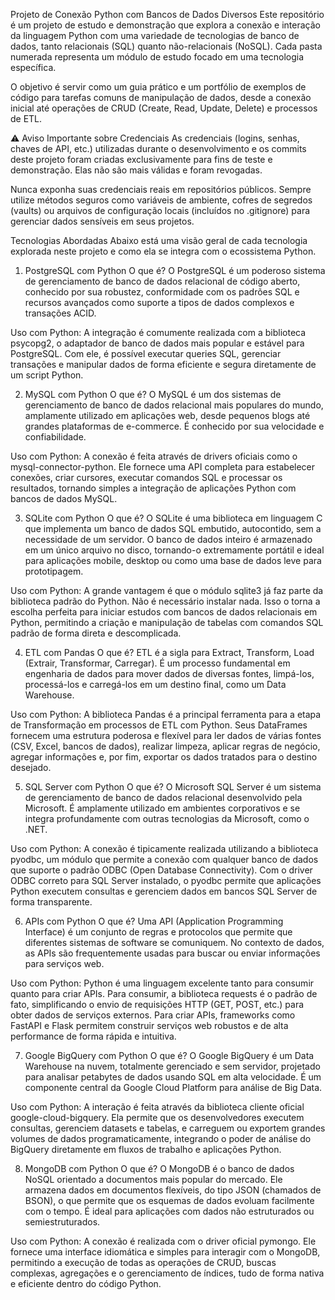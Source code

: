 Projeto de Conexão Python com Bancos de Dados Diversos
Este repositório é um projeto de estudo e demonstração que explora a conexão e interação da linguagem Python com uma variedade de tecnologias de banco de dados, tanto relacionais (SQL) quanto não-relacionais (NoSQL). Cada pasta numerada representa um módulo de estudo focado em uma tecnologia específica.

O objetivo é servir como um guia prático e um portfólio de exemplos de código para tarefas comuns de manipulação de dados, desde a conexão inicial até operações de CRUD (Create, Read, Update, Delete) e processos de ETL.

⚠️ Aviso Importante sobre Credenciais
As credenciais (logins, senhas, chaves de API, etc.) utilizadas durante o desenvolvimento e os commits deste projeto foram criadas exclusivamente para fins de teste e demonstração. Elas não são mais válidas e foram revogadas.

Nunca exponha suas credenciais reais em repositórios públicos. Sempre utilize métodos seguros como variáveis de ambiente, cofres de segredos (vaults) ou arquivos de configuração locais (incluídos no .gitignore) para gerenciar dados sensíveis em seus projetos.

Tecnologias Abordadas
Abaixo está uma visão geral de cada tecnologia explorada neste projeto e como ela se integra com o ecossistema Python.

01. PostgreSQL com Python
O que é? O PostgreSQL é um poderoso sistema de gerenciamento de banco de dados relacional de código aberto, conhecido por sua robustez, conformidade com os padrões SQL e recursos avançados como suporte a tipos de dados complexos e transações ACID.

Uso com Python: A integração é comumente realizada com a biblioteca psycopg2, o adaptador de banco de dados mais popular e estável para PostgreSQL. Com ele, é possível executar queries SQL, gerenciar transações e manipular dados de forma eficiente e segura diretamente de um script Python.

02. MySQL com Python
O que é? O MySQL é um dos sistemas de gerenciamento de banco de dados relacional mais populares do mundo, amplamente utilizado em aplicações web, desde pequenos blogs até grandes plataformas de e-commerce. É conhecido por sua velocidade e confiabilidade.

Uso com Python: A conexão é feita através de drivers oficiais como o mysql-connector-python. Ele fornece uma API completa para estabelecer conexões, criar cursores, executar comandos SQL e processar os resultados, tornando simples a integração de aplicações Python com bancos de dados MySQL.

03. SQLite com Python
O que é? O SQLite é uma biblioteca em linguagem C que implementa um banco de dados SQL embutido, autocontido, sem a necessidade de um servidor. O banco de dados inteiro é armazenado em um único arquivo no disco, tornando-o extremamente portátil e ideal para aplicações mobile, desktop ou como uma base de dados leve para prototipagem.

Uso com Python: A grande vantagem é que o módulo sqlite3 já faz parte da biblioteca padrão do Python. Não é necessário instalar nada. Isso o torna a escolha perfeita para iniciar estudos com bancos de dados relacionais em Python, permitindo a criação e manipulação de tabelas com comandos SQL padrão de forma direta e descomplicada.

04. ETL com Pandas
O que é? ETL é a sigla para Extract, Transform, Load (Extrair, Transformar, Carregar). É um processo fundamental em engenharia de dados para mover dados de diversas fontes, limpá-los, processá-los e carregá-los em um destino final, como um Data Warehouse.

Uso com Python: A biblioteca Pandas é a principal ferramenta para a etapa de Transformação em processos de ETL com Python. Seus DataFrames fornecem uma estrutura poderosa e flexível para ler dados de várias fontes (CSV, Excel, bancos de dados), realizar limpeza, aplicar regras de negócio, agregar informações e, por fim, exportar os dados tratados para o destino desejado.

05. SQL Server com Python
O que é? O Microsoft SQL Server é um sistema de gerenciamento de banco de dados relacional desenvolvido pela Microsoft. É amplamente utilizado em ambientes corporativos e se integra profundamente com outras tecnologias da Microsoft, como o .NET.

Uso com Python: A conexão é tipicamente realizada utilizando a biblioteca pyodbc, um módulo que permite a conexão com qualquer banco de dados que suporte o padrão ODBC (Open Database Connectivity). Com o driver ODBC correto para SQL Server instalado, o pyodbc permite que aplicações Python executem consultas e gerenciem dados em bancos SQL Server de forma transparente.

06. APIs com Python
O que é? Uma API (Application Programming Interface) é um conjunto de regras e protocolos que permite que diferentes sistemas de software se comuniquem. No contexto de dados, as APIs são frequentemente usadas para buscar ou enviar informações para serviços web.

Uso com Python: Python é uma linguagem excelente tanto para consumir quanto para criar APIs. Para consumir, a biblioteca requests é o padrão de fato, simplificando o envio de requisições HTTP (GET, POST, etc.) para obter dados de serviços externos. Para criar APIs, frameworks como FastAPI e Flask permitem construir serviços web robustos e de alta performance de forma rápida e intuitiva.

07. Google BigQuery com Python
O que é? O Google BigQuery é um Data Warehouse na nuvem, totalmente gerenciado e sem servidor, projetado para analisar petabytes de dados usando SQL em alta velocidade. É um componente central da Google Cloud Platform para análise de Big Data.

Uso com Python: A interação é feita através da biblioteca cliente oficial google-cloud-bigquery. Ela permite que os desenvolvedores executem consultas, gerenciem datasets e tabelas, e carreguem ou exportem grandes volumes de dados programaticamente, integrando o poder de análise do BigQuery diretamente em fluxos de trabalho e aplicações Python.

08. MongoDB com Python
O que é? O MongoDB é o banco de dados NoSQL orientado a documentos mais popular do mercado. Ele armazena dados em documentos flexíveis, do tipo JSON (chamados de BSON), o que permite que os esquemas de dados evoluam facilmente com o tempo. É ideal para aplicações com dados não estruturados ou semiestruturados.

Uso com Python: A conexão é realizada com o driver oficial pymongo. Ele fornece uma interface idiomática e simples para interagir com o MongoDB, permitindo a execução de todas as operações de CRUD, buscas complexas, agregações e o gerenciamento de índices, tudo de forma nativa e eficiente dentro do código Python.
